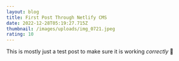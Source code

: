 ```yaml
---
layout: blog
title: First Post Through Netlify CMS
date: 2022-12-28T05:19:27.715Z
thumbnail: /images/uploads/img_0721.jpeg
rating: 10
---
```

T﻿his is mostly just a test post to make sure it is working *correctly* :pray: